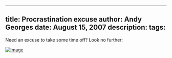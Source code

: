 -----
title:  Procrastination excuse
author: Andy Georges
date: August 15, 2007
description: 
tags: 
-----







Need an excuse to take some time off? Look no further:


[![image](C0E7E2CA-158C-4833-8F95-DB200AFEFB81-1.png)](http://xkcd.com/303/)





